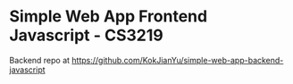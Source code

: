 # Simple Web App Frontend Javascript - CS3219

Backend repo at https://github.com/KokJianYu/simple-web-app-backend-javascript